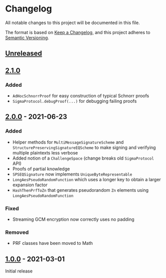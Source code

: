 # Changelog
All notable changes to this project will be documented in this file.

The format is based on [Keep a Changelog](https://keepachangelog.com/en/1.0.0/),
and this project adheres to [Semantic Versioning](https://semver.org/spec/v2.0.0.html).

## [Unreleased]

## [2.1.0]

### Added
- `AdHocSchnorrProof` for easy construction of typical Schnorr proofs
- `SigmaProtocol.debugProof(...)` for debugging failing proofs

## [2.0.0] - 2021-06-23

### Added

- Helper methods for `MultiMessageSignatureScheme` and `StructurePreservingSignatureEQScheme` to make signing and verifying multiple plaintexts less verbose
- Added notion of a `ChallengeSpace` (change breaks old `SigmaProtocol` API)
- Proofs of partial knowledge
- `SPSEQSignature` now implements `UniqueByteRepresentable`
- `LongAesPseudoRandomFunction` which uses a longer key to obtain a larger expansion factor
- `HashThenPrfToZn` that generates pseudorandom `Zn` elements using `LongAesPseudoRandomFunction`

### Fixed

- Streaming GCM encryption now correctly uses no padding

### Removed
- PRF classes have been moved to Math

## [1.0.0] - 2021-03-01

Initial release

[Unreleased]: https://github.com/cryptimeleon/craco/compare/v2.1.0...HEAD
[2.1.0]: https://github.com/cryptimeleon/craco/compare/v2.0.0...v2.1.0
[2.0.0]: https://github.com/cryptimeleon/craco/compare/v1.0.0...v2.0.0
[1.0.0]: https://github.com/cryptimeleon/craco/releases/tag/v1.0.0
